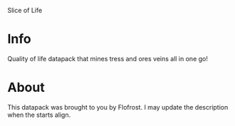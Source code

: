 Slice of Life

# Info

Quality of life datapack that mines tress and ores veins all in one go!

# About

This datapack was brought to you by Flofrost.
I may update the description when the starts align. 
